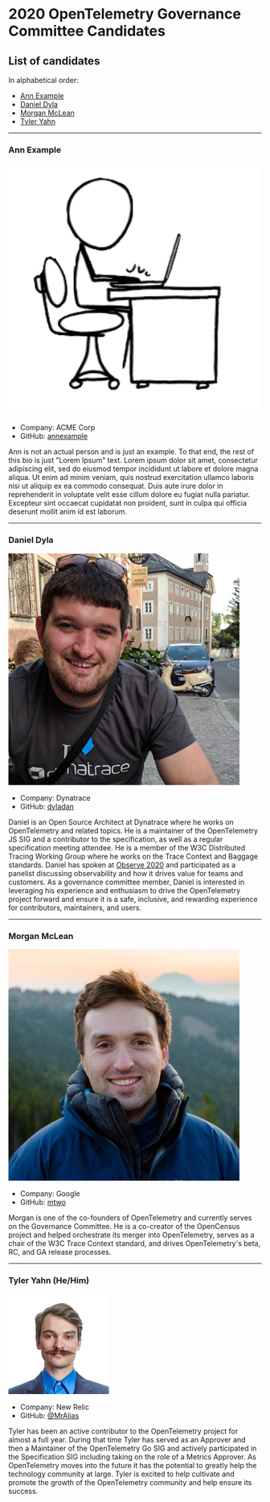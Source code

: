 # 2020 OpenTelemetry Governance Committee Candidates

## List of candidates

In alphabetical order:

- [Ann Example](#Ann-Example)
- [Daniel Dyla](#Daniel-Dyla)
- [Morgan McLean](#Morgan-McLean)
- [Tyler Yahn](#Tyler-Yahn)

---

### Ann Example

![Ann Example](static/ann-example.png)

- Company: ACME Corp
- GitHub: [annexample](https://github.com/annexample)

Ann is not an actual person and is just an example. To that end, the rest of
this bio is just "Lorem Ipsum" text. Lorem ipsum dolor sit amet, consectetur
adipiscing elit, sed do eiusmod tempor incididunt ut labore et dolore magna
aliqua. Ut enim ad minim veniam, quis nostrud exercitation ullamco laboris nisi
ut aliquip ex ea commodo consequat.  Duis aute irure dolor in reprehenderit in
voluptate velit esse cillum dolore eu fugiat nulla pariatur. Excepteur sint
occaecat cupidatat non proident, sunt in culpa qui officia deserunt mollit anim
id est laborum.

---

### Daniel Dyla

![Daniel Dyla](static/daniel-dyla.jpg)

- Company: Dynatrace
- GitHub: [dyladan](https://github.com/dyladan)

Daniel is an Open Source Architect at Dynatrace where he works on OpenTelemetry and related topics. He is a maintainer of the OpenTelemetry JS SIG and a contributor to the specification, as well as a regular specification meeting attendee. He is a member of the W3C Distributed Tracing Working Group where he works on the Trace Context and Baggage standards. Daniel has spoken at [Observe 2020](https://observe2020.io/) and participated as a panelist discussing observability and how it drives value for teams and customers. As a governance committee member, Daniel is interested in leveraging his experience and enthusiasm to drive the OpenTelemetry project forward and ensure it is a safe, inclusive, and rewarding experience for contributors, maintainers, and users.

---

### Morgan McLean

![Morgan McLean](static/morgan-mclean.png)

- Company: Google
- GitHub: [mtwo](https://github.com/mtwo)

Morgan is one of the co-founders of OpenTelemetry and currently serves on the
Governance Committee. He is a co-creator of the OpenCensus project and
helped orchestrate its merger into OpenTelemetry, serves as a chair
of the W3C Trace Context standard, and drives OpenTelemetry's beta, RC, and
GA release processes.

---

### Tyler Yahn (He/Him)

![Tyler Yahn](static/tyler-yahn.jpeg)

- Company: New Relic
- GitHub: [@MrAlias](https://github.com/MrAlias)

Tyler has been an active contributor to the OpenTelemetry project for almost a
full year. During that time Tyler has served as an Approver and then a Maintainer
of the OpenTelemetry Go SIG and actively participated in the Specification SIG
including taking on the role of a Metrics Approver. As OpenTelemetry moves into
the future it has the potential to greatly help the technology community at large.
Tyler is excited to help cultivate and promote the growth of the OpenTelemetry
community and help ensure its success.
